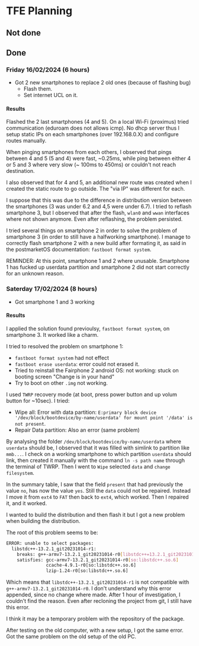 # TFE Planning

## Not done

## Done

### **Friday 16/02/2024 (6 hours)** 
- Got 2 new smartphones to replace 2 old ones (because of flashing bug)
    - Flash them.
    - Set internet UCL on it.

#### Results

Flashed the 2 last smartphones (4 and 5). 
On a local Wi-Fi (proximus) tried communication (eduroam does not allows icmp). No dhcp server thus I setup static IPs on each smartphones (over 192.168.0.X) and configure routes manually.

When pinging smartphones from each others, I observed that pings between 4 and 5 (5 and 4) were fast, ~0.25ms, while ping between either 4 or 5 and 3 where very slow (~ 100ms to 450ms) or couldn't not reach destination.

I also observed that for 4 and 5, an additional new route was created when I created the static route to go outside. The "via IP" was different for each.

I suppose that this was due to the difference in distribution version between the smartphones (3 was under 6.2 and 4,5 were under 6.7). I tried to reflash smartphone 3, but I observed that after the flash, `wlan0` and `wwan` interfaces where not shown anymore. Even after reflashing, the problem persisted.

I tried several things on smartphone 2 in order to solve the problem of smartphone 3 (in order to still have a halfworking smartphone). I manage to correctly flash smartphone 2 with a new build after formating it, as said in the postmarketOS documentation: `fastboot format system`.


REMINDER: At this point, smartphone 1 and 2 where unusable. Smartphone 1 has fucked up userdata partition and smartphone 2 did not start correctly for an unknown reason.

### **Saterday 17/02/2024 (8 hours)**
- Got smartphone 1 and 3 working

#### Results
I applied the solution found previoulsy, `fastboot format system`, on smartphone 3. It worked like a charm.

I tried to resolved the problem on smartphone 1:
- `fastboot format system` had not effect
- `fastboot erase userdata`: error could not erased it.
- Tried to reinstall the Fairphone 2 android OS: not working: stuck on booting screen "Change is in your hand"
- Try to boot on other `.img` not working.

I used `TWRP` recovery mode (at boot, press power button and up volum button for ~10sec). I tried:
- Wipe all: Error with data partition: `E:primary block device '/dev/block/bootdevice/by-name/userdata' for mount point '/data' is not present`. 
- Repair Data partition: Also an error (same problem)

By analysing the folder `/dev/block/bootdevice/by-name/userdata` where `userdata` should be, I observed that it was filled with simlink to partition like `mmb...`. I check on a working smartphone to which partition `userdata` should link, then created it manually with the command `ln -s path name` through the terminal of TWRP. Then I went to `Wipe` selected `data` and `change filesystem`. 

In the summary table, I saw that the field `present` that had previously the value `no`, has now the value `yes`. Still the `data` could not be repaired. Instead I move it from `ext4` to `FAT` then back to `ext4`, which worked. Then I repaired it, and it worked.

I wanted to build the distribution and then flash it but I got a new problem when building the distribution.

The root of this problem seems to be:

```bash
ERROR: unable to select packages:
  libstdc++-13.2.1_git20231014-r1:
    breaks: g++-armv7-13.2.1_git20231014-r0[libstdc++=13.2.1_git20231014-r0]
    satisfies: gcc-armv7-13.2.1_git20231014-r0[so:libstdc++.so.6]
               ccache-4.9.1-r0[so:libstdc++.so.6]
               lzip-1.24-r0[so:libstdc++.so.6]
```

Which means that `libstdc++-13.2.1_git20231014-r1` is not compatible with `g++-armv7-13.2.1_git20231014-r0`. I don't understand why this error appended, since no change where made. After 1 hour of investigation, I couldn't find the reason. Even after recloning the project from git, I still have this error. 

I think it may be a temporary problem with the repository of the package. 

After testing on the old computer, with a new setup, I got the same error.
Got the same problem on the old setup of the old PC. 
